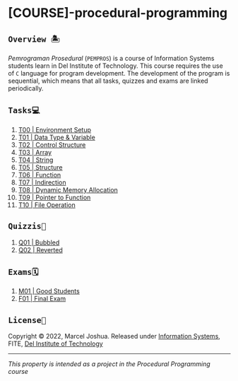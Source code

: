 # [COURSE]-procedural-programming

## `Overview 🏝`
_Pemrograman Prosedural_ (`PEMPROS`) is a course of Information Systems students learn in Del Institute of Technology. This course requires the use of `C` language for program development. The development of the program is sequential, which means that all tasks, quizzes and exams are linked periodically.

## `Tasks💻`
1. [T00 | Environment Setup](https://github.com/marceljsh/COURSE-procedural/tree/main/2122-ge-t00-environment-setup-marceljsh)
2. [T01 | Data Type & Variable](https://github.com/marceljsh/COURSE-procedural/tree/main/2122-ge-t01-datatype-variable-marceljsh)
3. [T02 | Control Structure](https://github.com/marceljsh/COURSE-procedural/tree/main/2122-ge-t02-control-structure-marceljsh)
4. [T03 | Array](https://github.com/marceljsh/COURSE-procedural/tree/main/2122-ge-t03-array-marceljsh)
5. [T04 | String](https://github.com/marceljsh/COURSE-procedural/tree/main/2122-ge-t04-string-marceljsh)
6. [T05 | Structure](https://github.com/marceljsh/COURSE-procedural/tree/main/2122-ge-t04-string-marceljsh)
7. [T06 | Function](https://github.com/marceljsh/COURSE-procedural/tree/main/2122-ge-t06-function-marceljsh)
8. [T07 | Indirection](https://github.com/marceljsh/COURSE-procedural/tree/main/2122-ge-t07-indirection-marceljsh)
9. [T08 | Dynamic Memory Allocation](https://github.com/marceljsh/COURSE-procedural/tree/main/2122-ge-t08-dynamic-memory-allocation-marceljsh)
10. [T09 | Pointer to Function](https://github.com/marceljsh/COURSE-procedural/tree/main/2122-ge-t09-pointer-to-function-marceljsh)
11. [T10 | File Operation](https://github.com/marceljsh/COURSE-procedural/tree/main/2122-ge-t10-file-operation-marceljsh)

## `Quizzis📜`
1. [Q01 | Bubbled](https://github.com/marceljsh/COURSE-procedural/tree/main/2122-ge-q01-bubbled-marceljsh)
2. [Q02 | Reverted](https://github.com/marceljsh/COURSE-procedural/tree/main/2122-ge-q02-reverted-marceljsh)

## `Exams🗓️`
1. [M01 | Good Students](https://github.com/marceljsh/COURSE-procedural/tree/main/2122-ge-m01-good-students-marceljsh)
2. [F01 | Final Exam](https://github.com/marceljsh/COURSE-procedural/tree/main/2122-ge-f01-final-exam-marceljsh)

## `License📜`
Copyright © 2022, Marcel Joshua. Released under [Information Systems](https://www.del.ac.id/?page_id=3534), FITE, [Del Institute of Technology](https://www.del.ac.id/)
***
_This property is intended as a project in the Procedural Programming course_

